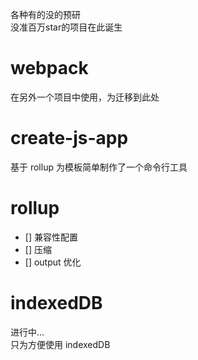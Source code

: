 各种有的没的预研  
没准百万star的项目在此诞生

# webpack

在另外一个项目中使用，为迁移到此处

# create-js-app

基于 rollup 为模板简单制作了一个命令行工具

# rollup

- [] 兼容性配置
- [] 压缩
- [] output 优化

# indexedDB

进行中...  
只为方便使用 indexedDB